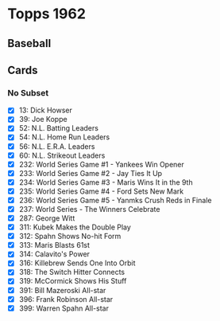 # Topps 1962 
## Baseball

## Cards

### No Subset
- [x] 13: Dick Howser<br>
- [x] 39: Joe Koppe<br>
- [x] 52: N.L. Batting Leaders<br>
- [x] 54: N.L. Home Run Leaders<br>
- [x] 56: N.L. E.R.A. Leaders<br>
- [x] 60: N.L. Strikeout Leaders<br>
- [x] 232: World Series Game #1 - Yankees Win Opener<br>
- [x] 233: World Series Game #2 - Jay Ties It Up<br>
- [x] 234: World Series Game #3 - Maris Wins It in the 9th<br>
- [x] 235: World Series Game #4 - Ford Sets New Mark<br>
- [x] 236: World Series Game #5 - Yanmks Crush Reds in Finale<br>
- [x] 237: World Series - The Winners Celebrate<br>
- [x] 287: George Witt<br>
- [x] 311: Kubek Makes the Double Play<br>
- [x] 312: Spahn Shows No-hit Form<br>
- [x] 313: Maris Blasts 61st<br>
- [x] 314: Calavito's Power<br>
- [x] 316: Killebrew Sends One Into Orbit<br>
- [x] 318: The Switch Hitter Connects<br>
- [x] 319: McCormick Shows His Stuff<br>
- [x] 391: Bill Mazeroski All-star<br>
- [x] 396: Frank Robinson All-star<br>
- [x] 399: Warren Spahn All-star<br>
